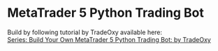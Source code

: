 # MetaTrader 5 Python Trading Bot
Build by following tutorial by TradeOxy available here:<br> [Series: Build Your Own MetaTrader 5 Python Trading Bot: by TradeOxy](https://www.youtube.com/@tradeoxy)